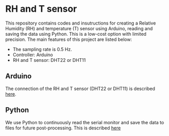 # RH and T sensor
This repository contains codes and insutructions for creating a Relative Humidity (RH) and temperature (T) sensor using Arduino, reading and saving the data using Python. This is a low-cost option with limited precision. The main features of this project are listed below:
* The sampling rate is 0.5 Hz.
* Controller: Arduino
* RH and T sensor: DHT22 or DHT11

## Arduino
The connection of the RH and T sensor (DHT22 or DHT11) is described [here](https://github.com/Aerosol-Lab/RH_T_sensor/tree/main/Arduino).

## Python
We use Python to continuously read the serial monitor and save the data to files for future post-processing. This is described [here](https://github.com/Aerosol-Lab/RH_T_sensor/tree/main/Python)
